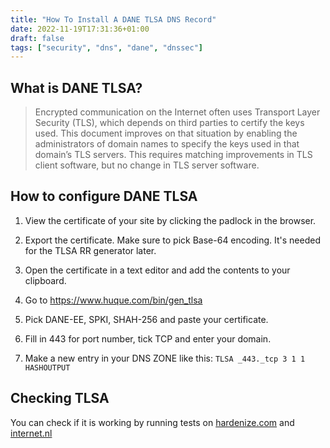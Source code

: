 ```yaml
---
title: "How To Install A DANE TLSA DNS Record"
date: 2022-11-19T17:31:36+01:00
draft: false
tags: ["security", "dns", "dane", "dnssec"]
---
```


## What is DANE TLSA?

> Encrypted communication on the Internet often uses Transport Layer Security (TLS), which depends on third parties to certify the keys used. This document improves on that situation by enabling the administrators of domain names to specify the keys used in that domain’s TLS servers. This requires matching improvements in TLS client software, but no change in TLS server software.

## How to configure DANE TLSA

1. View the certificate of your site by clicking the padlock in the browser.

2. Export the certificate. Make sure to pick Base-64 encoding. It's needed for the TLSA RR generator later.

3. Open the certificate in a text editor and add the contents to your clipboard.

4. Go to <https://www.huque.com/bin/gen_tlsa>

5. Pick DANE-EE, SPKI, SHAH-256 and paste your certificate.

6. Fill in 443 for port number, tick TCP and enter your domain.

7. Make a new entry in your DNS ZONE like this: `TLSA _443._tcp 3 1 1 HASHOUTPUT`

## Checking TLSA

You can check if it is working by running tests on [hardenize.com](https://www.hardenize.com/report/r4tio.dev/1668859478) and [internet.nl](https://internet.nl/site/r4tio.dev/1780753/)
